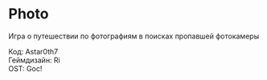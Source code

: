 # Photo
<p>Игра о путешествии по фотографиям в поисках пропавшей фотокамеры</p>

Код: Astar0th7 <br>
Геймдизайн: Ri <br>
OST: Goc! 
